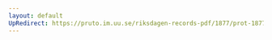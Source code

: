 ```yaml
---
layout: default
UpRedirect: https://pruto.im.uu.se/riksdagen-records-pdf/1877/prot-1877--fk--010/prot-1877--fk--010_036.pdf
---
```

